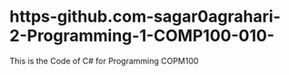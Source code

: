 # https-github.com-sagar0agrahari-2-Programming-1-COMP100-010-
This is the Code of C# for Programming COPM100
